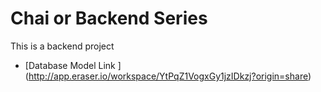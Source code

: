 # Chai or Backend Series

This is a backend project

- [Database Model Link ] (http://app.eraser.io/workspace/YtPqZ1VogxGy1jzIDkzj?origin=share)